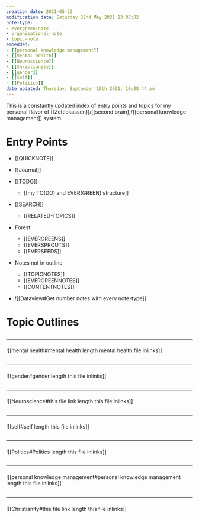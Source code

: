 ```yaml
---
creation date: 2021-05-22
modification date: Saturday 22nd May 2021 23:07:02
note-type:
- evergreen-note
- organizational-note
- topic-note
embedded:
- [[personal knowledge management]]
- [[mental health]]
- [[Neuroscience]]
- [[Christianity]]
- [[gender]]
- [[self]]
- [[Politics]]
date updated: Thursday, September 16th 2021, 10:08:44 pm
---
```


This is a constantly updated index of entry points and topics for my personal flavor of [[Zettlekassen]]/[[second brain]]/[[personal knowledge management]] system.

# Entry Points

- [[QUICKNOTE]]
- [[Journal]]
- [[TODO]]
	- [[my TO(DO) and EVER(GREEN) structure]]

- [[SEARCH]]

	- [[RELATED-TOPICS]]

- Forest

	- [[EVERGREENS]]
	- [[EVERSPROUTS]]
	- [[EVERSEEDS]]

- Notes not in outline

	- [[TOPICNOTES]]
	- [[EVERGREENNOTES]]
	- [[CONTENTNOTES]]

- ![[Dataview#Get number notes with every note-type]]

# Topic Outlines

## <hr class="embedded"/>

 ![[mental health#mental health length mental health file inlinks]]

## <hr class="embedded"/>

![[gender#gender length this file inlinks]]

## <hr class="embedded"/>

 ![[Neuroscience#this file link length this file inlinks]]

## <hr class="embedded"/>

![[self#self length this file inlinks]]

## <hr class="embedded"/>

![[Politics#Politics length this file inlinks]]

## <hr class="embedded"/>

 ![[personal knowledge management#personal knowledge management length this file inlinks]]

## <hr class="embedded"/>

 ![[Christianity#this file link length this file inlinks]]

